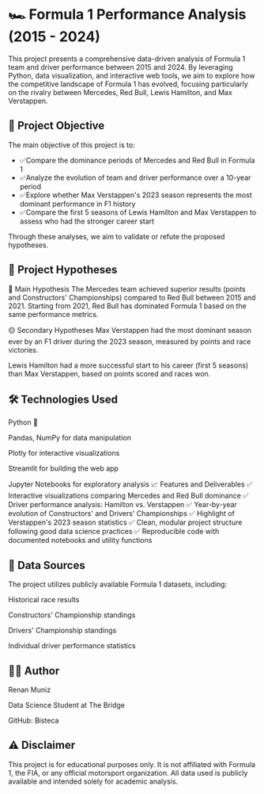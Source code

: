 # 🏎️ Formula 1 Performance Analysis (2015 - 2024)
This project presents a comprehensive data-driven analysis of Formula 1 team and driver performance between 2015 and 2024. By leveraging Python, data visualization, and interactive web tools, we aim to explore how the competitive landscape of Formula 1 has evolved, focusing particularly on the rivalry between Mercedes, Red Bull, Lewis Hamilton, and Max Verstappen.


## 📌 Project Objective
The main objective of this project is to:

- ✅Compare the dominance periods of Mercedes and Red Bull in Formula 1
- ✅Analyze the evolution of team and driver performance over a 10-year period
- ✅Explore whether Max Verstappen's 2023 season represents the most dominant performance in F1 history
- ✅Compare the first 5 seasons of Lewis Hamilton and Max Verstappen to assess who had the stronger career start

Through these analyses, we aim to validate or refute the proposed hypotheses.
## 🎯 Project Hypotheses
🔵 Main Hypothesis
The Mercedes team achieved superior results (points and Constructors' Championships) compared to Red Bull between 2015 and 2021. Starting from 2021, Red Bull has dominated Formula 1 based on the same performance metrics.

🟡 Secondary Hypotheses
Max Verstappen had the most dominant season ever by an F1 driver during the 2023 season, measured by points and race victories.

Lewis Hamilton had a more successful start to his career (first 5 seasons) than Max Verstappen, based on points scored and races won.

## 🛠️ Technologies Used
Python 🐍

Pandas, NumPy for data manipulation

Plotly for interactive visualizations

Streamlit for building the web app

Jupyter Notebooks for exploratory analysis
📈 Features and Deliverables
✅ Interactive visualizations comparing Mercedes and Red Bull dominance
✅ Driver performance analysis: Hamilton vs. Verstappen
✅ Year-by-year evolution of Constructors' and Drivers' Championships
✅ Highlight of Verstappen's 2023 season statistics
✅ Clean, modular project structure following good data science practices
✅ Reproducible code with documented notebooks and utility functions

## 🏁 Data Sources
The project utilizes publicly available Formula 1 datasets, including:

Historical race results

Constructors' Championship standings

Drivers' Championship standings

Individual driver performance statistics
## 🧑‍💻 Author
Renan Muniz

Data Science Student at The Bridge

GitHub: Bisteca

## ⚠️ Disclaimer
This project is for educational purposes only. It is not affiliated with Formula 1, the FIA, or any official motorsport organization. All data used is publicly available and intended solely for academic analysis.

